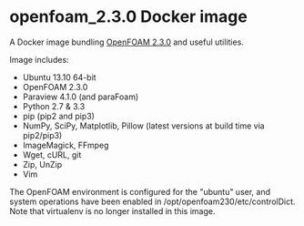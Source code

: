 openfoam_2.3.0 Docker image
===========================

A Docker image bundling [OpenFOAM 2.3.0](http://openfoam.org/version2.3.0/) and useful utilities.

Image includes:

- Ubuntu 13.10 64-bit
- OpenFOAM 2.3.0
- Paraview 4.1.0 (and paraFoam)
- Python 2.7 & 3.3
- pip (pip2 and pip3)
- NumPy, SciPy, Matplotlib, Pillow (latest versions at build time via pip2/pip3)
- ImageMagick, FFmpeg
- Wget, cURL, git
- Zip, UnZip
- Vim

The OpenFOAM environment is configured for the "ubuntu" user, and system operations have been enabled in /opt/openfoam230/etc/controlDict. Note that virtualenv is no longer installed in this image.
